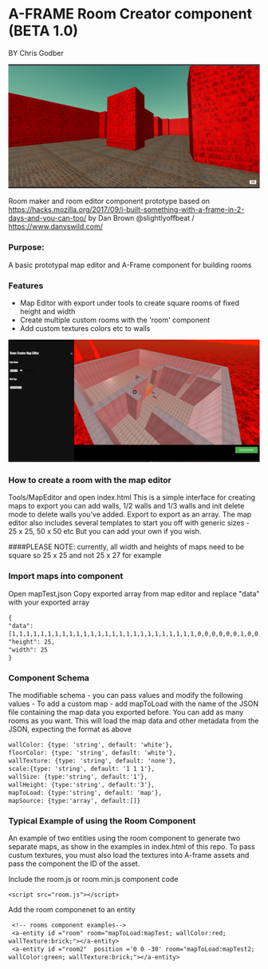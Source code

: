 # A-FRAME Room Creator component (BETA 1.0) 
BY Chris Godber

![alt text](https://github.com/drnoir/A-Frame_RoomCreator/blob/master/roomcomponent.jpg?raw=true)

Room maker and room editor component prototype based on 
https://hacks.mozilla.org/2017/09/i-built-something-with-a-frame-in-2-days-and-you-can-too/ by 
Dan Brown @slightlyoffbeat / https://www.danvswild.com/

### Purpose:
A basic prototypal map editor and A-Frame component for building rooms 

### Features
- Map Editor with export under tools to create square rooms of fixed height and width 
- Create multiple custom rooms with the 'room' component
- Add custom textures colors etc to walls

![alt text](https://github.com/drnoir/A-Frame_RoomCreator/blob/master/mapeditor.jpg?raw=true)

### How to create a room with the map editor
Tools/MapEditor and open index.html
This is a simple interface for creating maps to export you can add walls, 1/2 walls and 1/3 walls 
and init delete mode to delete walls you've added. Export to export as an array.
The map editor also includes several templates to start you off with generic sizes - 25 x 25, 50 x 50 etc
But you can add your own if you wish. 

####PLEASE NOTE: 
currently, all width and heights of maps need to be square so 25 x 25 and not 25 x 27 for example

### Import maps into component 
Open mapTest.json 
Copy exported array from map editor and replace "data" with your exported array
    
    {
    "data": [1,1,1,1,1,1,1,1,1,1,1,1,1,1,1,1,1,1,1,1,1,1,1,1,1,1,0,0,0,0,0,0,1,0,0,0,0,0,0,0,0,0,0,0,1,0,0,0,0,1,1,0,0,0,0,0,0,1,1,1,1,0,0,0,1,1,0,0,0,1,0,0,0,0,1,1,0,0,0,0,0,0,1,0,0,0,1,1,1,0,0,0,0,0,1,0,0,0,0,1,1,0,0,0,0,0,0,1,0,0,0,0,0,0,0,0,0,0,0,1,0,0,0,0,1,1,0,0,0,0,0,0,1,0,0,0,0,0,0,0,0,0,0,0,1,0,0,0,0,1,1,0,0,0,0,0,0,1,0,0,0,0,0,0,0,0,0,0,0,0,0,0,0,0,1,1,0,0,0,0,0,0,0,0,0,0,0,0,0,0,0,0,0,0,1,0,0,0,0,1,1,0,0,0,0,0,0,1,0,0,0,0,0,0,0,0,0,0,0,1,0,0,0,0,1,1,0,0,0,0,0,0,1,0,0,0,0,0,0,0,0,0,0,0,1,0,0,0,0,1,1,0,0,0,0,0,0,1,0,0,0,0,0,0,0,0,0,0,0,1,0,0,0,0,1,1,0,0,0,0,0,0,1,0,0,0,0,0,0,0,0,0,0,0,1,0,0,0,0,1,1,1,1,1,1,1,1,1,1,1,1,0,0,1,1,0,0,0,0,1,0,0,0,0,1,1,0,0,0,0,0,0,0,0,0,0,0,0,0,1,0,0,0,0,1,0,0,0,0,1,1,0,0,0,0,0,0,0,0,0,0,0,0,0,1,0,0,0,1,1,1,1,1,1,1,1,0,0,0,0,0,0,0,0,0,0,0,0,0,1,0,0,0,1,0,0,0,0,0,1,1,0,0,0,0,0,0,0,0,0,0,0,0,0,1,0,0,0,1,0,0,0,0,0,1,1,0,0,0,0,0,0,0,0,0,0,0,0,0,1,1,1,1,1,0,0,0,0,0,1,1,0,0,0,0,0,0,0,0,0,0,0,0,0,0,0,0,0,0,0,0,0,0,0,1,1,0,0,0,0,0,0,0,0,0,0,0,0,0,0,0,0,0,1,0,0,0,0,0,1,1,0,0,0,0,0,0,0,0,0,0,0,0,0,1,0,0,0,1,0,0,0,0,0,1,1,0,0,0,0,0,0,0,0,0,0,0,0,0,1,0,0,0,1,0,0,0,0,0,1,1,0,0,0,0,0,0,0,0,0,0,0,0,0,1,0,0,0,1,0,0,0,0,0,1,1,0,0,0,0,0,0,0,0,0,0,0,0,1,1,0,0,0,1,0,0,0,0,0,1,1,1,1,1,1,1,1,1,1,1,1,1,1,1,1,1,1,1,1,1,1,1,1,1,1],
    "height": 25,
    "width": 25
    }

### Component Schema

The modifiable schema - you can pass values and modify the following values - 
To add a custom map - add mapToLoad with the name of the JSON file containing the map data you exported before.
You can add as many rooms as you want. This will load the map data and other metadata from the JSON, expecting the format as above


    wallColor: {type: 'string', default: 'white'},
    floorColor: {type: 'string', default: 'white'},
    wallTexture: {type: 'string', default: 'none'},
    scale:{type: 'string', default: '1 1 1'},
    wallSize: {type:'string', default:'1'},
    wallHeight: {type:'string', default:'3'},
    mapToLoad: {type:'string', default: 'map'},
    mapSource: {type:'array', default:[]}
    

### Typical Example of using the Room Component
An example of two entities using the room component to generate two separate maps, as show in the examples in 
index.html of this repo. To pass custum textures, you must also load the textures into A-frame assets and pass the component
the ID of the asset. 

Include the room.js or room.min.js component code 

    <script src="room.js"></script>

Add the room componenet to an entity

     <!-- rooms component examples-->
     <a-entity id ="room" room="mapToLoad:mapTest; wallColor:red; wallTexture:brick;"></a-entity>
     <a-entity id ="room2"  position ='0 0 -30' room="mapToLoad:mapTest2; wallColor:green; wallTexture:brick;"></a-entity>